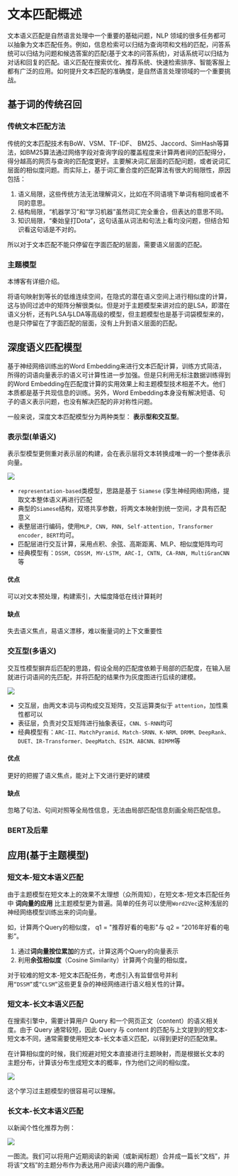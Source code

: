 # 文本匹配概述



文本语义匹配是自然语言处理中一个重要的基础问题，NLP 领域的很多任务都可以抽象为文本匹配任务。例如，信息检索可以归结为查询项和文档的匹配，问答系统可以归结为问题和候选答案的匹配(基于文本的问答系统)，对话系统可以归结为对话和回复的匹配。语义匹配在搜索优化、推荐系统、快速检索排序、智能客服上都有广泛的应用。如何提升文本匹配的准确度，是自然语言处理领域的一个重要挑战。

## 基于词的传统召回

### 传统文本匹配方法

传统的文本匹配技术有BoW、VSM、TF-IDF、 BM25、Jaccord、SimHash等算法，如BM25算法通过网络字段对查询字段的覆盖程度来计算两者间的匹配得分，得分越高的网页与查询的匹配度更好。主要解决词汇层面的匹配问题，或者说词汇层面的相似度问题。而实际上，基于词汇重合度的匹配算法有很大的局限性，原因包括：

1. 语义局限，这些传统方法无法理解词义，比如在不同语境下单词有相同或者不同的意思。
2. 结构局限，“机器学习”和“学习机器”虽然词汇完全重合，但表达的意思不同。
3. 知识局限，“秦始皇打Dota”，这句话虽从词法和句法上看均没问题，但结合知识看这句话是不对的。

所以对于文本匹配不能只停留在字面匹配的层面，需要语义层面的匹配。

### 主题模型

本博客有详细介绍。

将语句映射到等长的低维连续空间，在隐式的潜在语义空间上进行相似度的计算，这与协同过滤中的矩阵分解很类似。但是对于主题模型来讲对应的是LSA，即潜在语义分析，还有PLSA与LDA等高级的模型，但主题模型也是基于词袋模型来的，也是只停留在了字面匹配的层面，没有上升到语义层面的匹配。

## 深度语义匹配模型

基于神经网络训练出的Word Embedding来进行文本匹配计算，训练方式简洁，所得的词语向量表示的语义可计算性进一步加强。但是只利用无标注数据训练得到的Word Embedding在匹配度计算的实用效果上和主题模型技术相差不大。他们本质都是基于共现信息的训练。另外，Word Embedding本身没有解决短语、句子的语义表示问题，也没有解决匹配的非对称性问题。

一般来说，深度文本匹配模型分为两种类型： **表示型和交互型**。

### 表示型(单语义)

表示型模型更侧重对表示层的构建，会在表示层将文本转换成唯一的一个整体表示向量。

![](https://cdn.jsdelivr.net/gh/vllbc/img4blog//image/Pasted%20image%2020221103145350.png)

- `representation-based`类模型，思路是基于 `Siamese` (孪生神经网络)网络，提取文本整体语义再进行匹配
- 典型的`Siamese`结构，双塔共享参数，将两文本映射到统一空间，才具有匹配意义
- 表整层进行编码，使用`MLP, CNN, RNN, Self-attention, Transformer encoder, BERT`均可。
- 匹配层进行交互计算，采用点积、余弦、高斯距离、MLP、相似度矩阵均可
- 经典模型有：`DSSM, CDSSM, MV-LSTM, ARC-I, CNTN, CA-RNN, MultiGranCNN`等


#### 优点
可以对文本预处理，构建索引，大幅度降低在线计算耗时

#### 缺点
失去语义焦点，易语义漂移，难以衡量词的上下文重要性

### 交互型(多语义)

交互性模型摒弃后匹配的思路，假设全局的匹配度依赖于局部的匹配度，在输入层就进行词语间的先匹配，并将匹配的结果作为灰度图进行后续的建模。

![](https://cdn.jsdelivr.net/gh/vllbc/img4blog//image/Pasted%20image%2020221103150004.png)

- 交互层，由两文本词与词构成交互矩阵，交互运算类似于 `attention`，加性乘性都可以
- 表征层，负责对交互矩阵进行抽象表征，`CNN、S-RNN`均可
- 经典模型有：`ARC-II、MatchPyramid、Match-SRNN、K-NRM、DRMM、DeepRank、DUET、IR-Transformer、DeepMatch、ESIM、ABCNN、BIMPM`等

#### 优点
更好的把握了语义焦点，能对上下文进行更好的建模

#### 缺点
忽略了句法、句间对照等全局性信息，无法由局部匹配信息刻画全局匹配信息。
### BERT及后辈
## 应用(基于主题模型)

### 短文本-短文本语义匹配

由于主题模型在短文本上的效果不太理想（众所周知），在短文本-短文本匹配任务中 **词向量的应用** 比主题模型更为普遍。简单的任务可以使用`Word2Vec`这种浅层的神经网络模型训练出来的词向量。

如，计算两个Query的相似度， q1 = "推荐好看的电影"与 q2 = “2016年好看的电影”。

1. 通过**词向量按位累加**的方式，计算这两个Query的向量表示
2. 利用**余弦相似度**（Cosine Similarity）计算两个向量的相似度。

对于较难的短文本-短文本匹配任务，考虑引入有监督信号并利用`“DSSM”`或`“CLSM”`这些更复杂的神经网络进行语义相关性的计算。

### 短文本-长文本语义匹配

在搜索引擎中，需要计算用户 Query 和一个网页正文（content）的语义相关度。由于 Query 通常较短，因此 Query 与 content 的匹配与上文提到的短文本-短文本不同，通常需要使用短文本-长文本语义匹配，以得到更好的匹配效果。

在计算相似度的时候，我们规避对短文本直接进行主题映射，而是根据长文本的 主题分布，计算该分布生成短文本的概率，作为他们之间的相似度。

![](https://cdn.jsdelivr.net/gh/vllbc/img4blog//image/Pasted%20image%2020221103150645.png)

这个学习过主题模型的很容易可以理解。

### 长文本-长文本语义匹配

以新闻个性化推荐为例：

![](https://cdn.jsdelivr.net/gh/vllbc/img4blog//image/Pasted%20image%2020221103151900.png)

一图流。我们可以将用户近期阅读的新闻（或新闻标题）合并成一篇长“文档”，并将该“文档”的主题分布作为表达用户阅读兴趣的用户画像。
